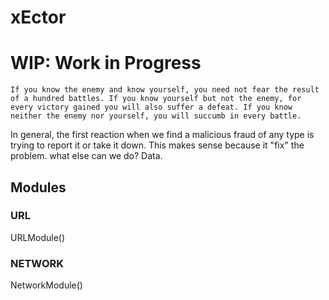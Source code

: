 # xEctor

# WIP: Work in Progress

`If you know the enemy and know yourself, you need not fear the result of a hundred battles. If you know yourself but not the enemy, for every victory gained you will also suffer a defeat. If you know neither the enemy nor yourself, you will succumb in every battle.`

In general, the first reaction when we find a malicious fraud of any type is trying to report it or take it down. This makes sense because it "fix" the problem.
what else can we do?
Data.

## Modules

### URL

URLModule()

### NETWORK

NetworkModule()